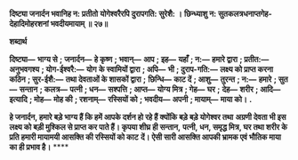 **दिष्ट्या जनार्दन भवानिह न: प्रतीतो** **योगेश्वरैरपि दुरापगति: सुरेशै: ।** **छिन्ध्याशु न: सुतकलत्रधनाप्तगेह-** **देहादिमोहरशनां भवदीयमायाम् ॥ २७॥** 

**शब्दार्थ** 

**दिष्ट्या—** **भाग्य से** **; जनार्दन—** **हे कृष्ण** **; भवान्—** **आप** **; इह—** **यहाँ** **; न:—** **हमारे द्वारा** **; प्रतीत:—** **अनुभवगश्य** **; योग-ईश्वरै:—** **योग** **के स्वामियों द्वारा** **; अपि—** **भी** **; दुराप-गति:—** **लक्ष्य को प्राप्त करना कठिन** **; सुर-ईशै:—** **तथा देवताओं के शासकों द्वारा** **;** **छिन्धि—** **काट दें** **; आशु—** **तुरन्त** **; न:—** **हमारे** **; सुत—** **सन्तान** **; कलत्र—** **पत्नी** **; धन—** **सश्पत्ति** **; आप्त—** **योग्य मित्र** **; गेह—** **घर** **;** **देह—** **शरीर** **; आदि—** **इत्यादि** **; मोह—** **मोह की** **; रशनाम्—** **रस्सियों को** **; भवदीय—** **अपनी** **; मायाम्—** **माया को।** **.** 

**हे जनार्दन, हमारे बड़े भाग्य हैं कि हमें आपके दर्शन हो रहे हैं क्योंकि बड़े बड़े योगेश्वर तथा** **अग्रणी देवता भी इस लक्ष्य को बड़ी मुश्किल से प्राप्त कर पाते हैं। कृपया शीघ्र ही सन्तान,** **पत्नी, धन, समृद्ध मित्र, घर तथा शरीर के प्रति हमारी मायामयी आसक्ति की रस्सियों को काट** **दें। ऐसी सारी आसक्ति आपकी भ्रामक एवं भौतिक माया का ही प्रभाव है।** **** 